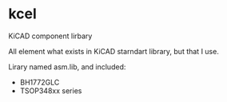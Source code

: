 kcel
====

KiCAD component lirbary

All element what exists in KiCAD starndart library, but that I use.

Lirary named asm.lib, and included:
* BH1772GLC
* TSOP348xx series  

